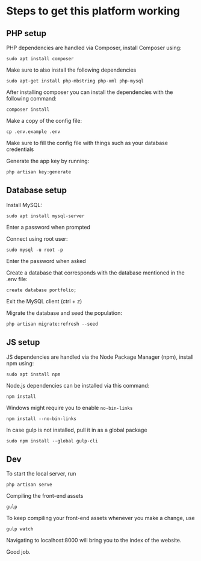 # Steps to get this platform working

## PHP setup

PHP dependencies are handled via Composer, install Composer using:

```sudo apt install composer```

Make sure to also install the following dependencies

```sudo apt-get install php-mbstring php-xml php-mysql```

After installing composer you can install the dependencies with the following command:

```composer install```

Make a copy of the config file:

```cp .env.example .env```

Make sure to fill the config file with things such as your database credentials

Generate the app key by running:

```php artisan key:generate```

## Database setup

Install MySQL:

```sudo apt install mysql-server```

Enter a password when prompted

Connect using root user:

```sudo mysql -u root -p```

Enter the password when asked

Create a database that corresponds with the database mentioned in the .env file:

```create database portfolio;```

Exit the MySQL client (ctrl + z)

Migrate the database and seed the population:

```php artisan migrate:refresh --seed```

## JS setup

JS dependencies are handled via the Node Package Manager (npm), install npm using:

```sudo apt install npm```

Node.js dependencies can be installed via this command:

```npm install```

Windows might require you to enable ```no-bin-links```

```npm install --no-bin-links```

In case gulp is not installed, pull it in as a global package

```sudo npm install --global gulp-cli```

## Dev

To start the local server, run

```php artisan serve```

Compiling the front-end assets

```gulp```

To keep compiling your front-end assets whenever you make a change, use

```gulp watch```

Navigating to localhost:8000 will bring you to the index of the website.

Good job.
